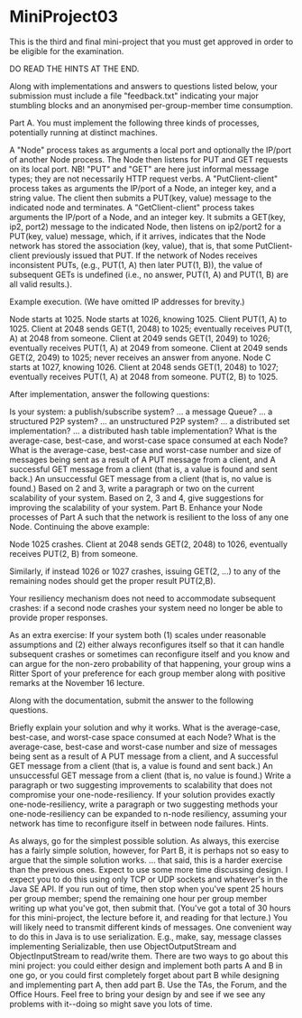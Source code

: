 # MiniProject03
This is the third and final mini-project that you must get approved in order to be eligible for the examination.

DO READ THE HINTS AT THE END.

Along with implementations and answers to questions listed below, your submission must include a file "feedback.txt" indicating your major stumbling blocks and an anonymised per-group-member time consumption.

Part A. You must implement the following three kinds of processes, potentially running at distinct machines.

A "Node" process takes as arguments a local port and optionally the IP/port of another Node process. The Node then listens for PUT and GET requests on its local port. NB! "PUT" and "GET" are here just informal message types; they are not necessarily HTTP request verbs.
A "PutClient-client" process takes as arguments the IP/port of a Node, an integer key, and a string value. The client then submits a PUT(key, value) message to the indicated node and terminates.
A "GetClient-client" process takes arguments the IP/port of a Node, and an integer key. It submits a GET(key, ip2, port2) message to the indicated Node, then listens on ip2/port2 for a PUT(key, value) message, which, if it arrives, indicates that the Node network has stored the association (key, value), that is, that some PutClient-client previously issued that PUT.
If the network of Nodes receives inconsistent PUTs, (e.g., PUT(1, A) then later PUT(1, B)), the value of subsequent GETs is undefined (i.e., no answer, PUT(1, A) and PUT(1, B) are all valid results.).

Example execution. (We have omitted IP addresses for brevity.)

Node starts at 1025.
Node starts at 1026, knowing 1025.
Client PUT(1, A) to 1025.
Client at 2048 sends GET(1, 2048) to 1025; eventually receives PUT(1, A) at 2048 from someone.
Client at 2049 sends GET(1, 2049) to 1026; eventually receives PUT(1, A) at 2049 from someone.
Client at 2049 sends GET(2, 2049) to 1025; never receives an answer from anyone.
Node C starts at 1027, knowing 1026.
Client at 2048 sends GET(1, 2048) to 1027; eventually receives PUT(1, A) at 2048 from someone.
PUT(2, B) to 1025.

After implementation, answer the following questions:

Is your system:
a publish/subscribe system?
... a message Queue?
... a structured P2P system?
... an unstructured P2P system?
... a distributed set implementation?
... a distributed hash table implementation?
What is the average-case, best-case, and worst-case space consumed at each Node?
What is the average-case, best-case and worst-case number and size of messages being sent as a result of
A PUT message from a client, and
A successful GET message from a client (that is, a value is found and sent back.)
An unsuccessful GET message from a client (that is, no value is found.)
Based on 2 and 3, write a paragraph or two on the current scalability of your system.
Based on 2, 3 and 4, give suggestions for improving the scalability of your system.
Part B. Enhance your Node processes of Part A such that the network is resilient to the loss of any one Node. Continuing the above example:

Node 1025 crashes.
Client at 2048 sends GET(2, 2048) to 1026, eventually receives PUT(2, B) from someone.

Similarly, if instead 1026 or 1027 crashes, issuing GET(2, ...) to any of the remaining nodes should get the proper result PUT(2,B).

Your resiliency mechanism does not need to accommodate subsequent crashes: if a second node crashes your system need no longer be able to provide proper responses.

As an extra exercise: If your system both (1) scales under reasonable assumptions and (2) either always reconfigures itself so that it can handle subsequent crashes or sometimes can reconfigure itself and you know and can argue for the non-zero probability of that happening, your group wins a Ritter Sport of your preference for each group member along with positive remarks at the November 16 lecture.

Along with the documentation, submit the answer to the following questions.

Briefly explain your solution and why it works.
What is the average-case, best-case, and worst-case space consumed at each Node?
What is the average-case, best-case and worst-case number and size of messages being sent as a result of
A PUT message from a client, and
A successful GET message from a client (that is, a value is found and sent back.)
An unsuccessful GET message from a client (that is, no value is found.)
Write a paragraph or two suggesting improvements to scalability that does not compromise your one-node-resiliency.
If your solution provides exactly one-node-resiliency, write a paragraph or two suggesting methods your one-node-resiliency can be expanded to n-node resiliency, assuming your network has time to reconfigure itself in between node failures.
Hints.

As always, go for the simplest possible solution. As always, this exercise has a fairly simple solution, however, for Part B, it is perhaps not so easy to argue that the simple solution works.
...  that said, this is a harder exercise than the previous ones. Expect to use some more time discussing design.
I expect you to do this using only TCP or UDP sockets and whatever's in the Java SE API.
If you run out of time, then stop when you've spent 25 hours per group member; spend the remaining one hour per group member writing up what you've got, then submit that. (You've got a total of 30 hours for this mini-project, the lecture before it, and reading for that lecture.)
You will likely need to transmit different kinds of messages. One convenient way to do this in Java is to use serialization. E.g., make, say, message classes implementing Serializable, then use ObjectOutputStream and ObjectInputStream to read/write them.
There are two ways to go about this mini project: you could either design and implement both parts A and B in one go, or you could first completely forget about part B while designing and implementing part A, then add part B.
Use the TAs, the Forum, and the Office Hours. Feel free to bring your design by and see if we see any problems with it--doing so might save you lots of time.
